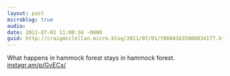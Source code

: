 ```yaml
---
layout: post
microblog: true
audio: 
date: 2011-07-01 11:00:34 -0600
guid: http://craigmcclellan.micro.blog/2011/07/01/t86841635866034177.html
---
```

What happens in hammock forest stays in hammock forest.  [instagr.am/p/GvECx/](http://instagr.am/p/GvECx/)
